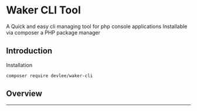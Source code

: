 # Waker CLI Tool

A Quick and easy cli managing tool for php console applications
Installable via composer a PHP package manager

## Introduction

Installation

```shell
composer require devlee/waker-cli
```

## Overview

---
